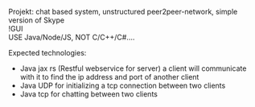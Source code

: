 Projekt: chat based system, unstructured peer2peer-network, simple version of Skype  
	!GUI  
	USE Java/Node/JS, NOT C/C++/C#....  
  
Expected technologies:
* Java jax rs (Restful webservice for server) a client will communicate with it to find the ip address and port of another client
* Java UDP for initializing a tcp connection between two clients
* Java tcp for chatting between two clients
